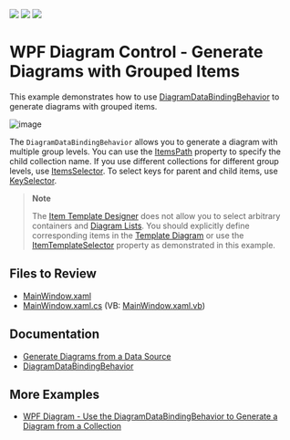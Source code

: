 <!-- default badges list -->
![](https://img.shields.io/endpoint?url=https://codecentral.devexpress.com/api/v1/VersionRange/205897262/22.2.3%2B)
[![](https://img.shields.io/badge/Open_in_DevExpress_Support_Center-FF7200?style=flat-square&logo=DevExpress&logoColor=white)](https://supportcenter.devexpress.com/ticket/details/T828518)
[![](https://img.shields.io/badge/📖_How_to_use_DevExpress_Examples-e9f6fc?style=flat-square)](https://docs.devexpress.com/GeneralInformation/403183)
<!-- default badges end -->

# WPF Diagram Control - Generate Diagrams with Grouped Items

This example demonstrates how to use [DiagramDataBindingBehavior](https://docs.devexpress.com/WPF/DevExpress.Xpf.Diagram.DiagramDataBindingBehavior) to generate diagrams with grouped items.

![image](https://github.com/DevExpress-Examples/wpf-generate-diagram-with-grouped-items/assets/65009440/177712fa-3b7f-40ab-ac5e-3415e35744c3)

The `DiagramDataBindingBehavior` allows you to generate a diagram with multiple group levels. You can use the [ItemsPath](https://docs.devexpress.com/WPF/DevExpress.Xpf.Diagram.DiagramDataBindingBehaviorBase.ItemsPath) property to specify the child collection name. If you use different collections for different group levels, use [ItemsSelector](https://docs.devexpress.com/WPF/DevExpress.Xpf.Diagram.DiagramDataBindingBehaviorBase.ItemsSelector). To select keys for parent and child items, use [KeySelector](https://docs.devexpress.com/WPF/DevExpress.Xpf.Diagram.DiagramDataBindingBehaviorBase.KeySelector).

> **Note**
> 
> The [Item Template Designer](https://docs.devexpress.com/WPF/117615/controls-and-libraries/diagram-control/data-binding/item-template-designer) does not allow you to select arbitrary containers and [Diagram Lists](https://docs.devexpress.com/WPF/DevExpress.Xpf.Diagram.DiagramList). You should explicitly define corresponding items in the [Template Diagram](https://docs.devexpress.com/WPF/DevExpress.Xpf.Diagram.DiagramDataBindingBehaviorBase.TemplateDiagram) or use the [ItemTemplateSelector](https://docs.devexpress.com/WPF/DevExpress.Xpf.Diagram.DiagramDataBindingBehaviorBase.ItemTemplateSelector) property as demonstrated in this example.

## Files to Review

- [MainWindow.xaml](./CS/DiagramNestedItemsExample/MainWindow.xaml)
- [MainWindow.xaml.cs](./CS/DiagramNestedItemsExample/MainWindow.xaml.cs) (VB: [MainWindow.xaml.vb](./VB/DiagramNestedItemsExample/MainWindow.xaml.vb))

## Documentation

* [Generate Diagrams from a Data Source](https://docs.devexpress.com/WPF/118578/controls-and-libraries/diagram-control/data-binding/generating-diagrams-from-a-data-source)
* [DiagramDataBindingBehavior](https://docs.devexpress.com/WPF/DevExpress.Xpf.Diagram.DiagramDataBindingBehavior)

## More Examples

* [WPF Diagram - Use the DiagramDataBindingBehavior to Generate a Diagram from a Collection](https://github.com/DevExpress-Examples/wpf-diagram-use-diagramdatabindingbehavior-to-generate-diagram-from-collection)
